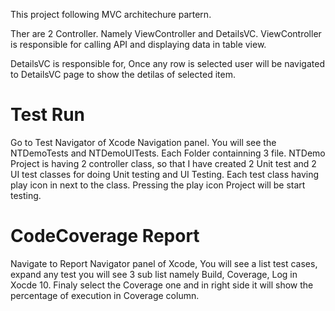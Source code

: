 This project following MVC architechure partern.

Ther are 2 Controller. Namely ViewController and DetailsVC. ViewController is responsible for calling API and displaying data in table view.

DetailsVC is responsible for, Once any row is selected user will be navigated to DetailsVC page to show the detilas of selected item.


Test Run
==========

Go to Test Navigator of Xcode Navigation panel. You will see the NTDemoTests and NTDemoUITests. Each Folder containning 3 file. NTDemo Project is having 2 controller class, so that I have created 2 Unit test and 2 UI test classes for doing Unit testing and UI Testing. Each test class having play icon in next to the class. Pressing the play icon Project will be start testing.

CodeCoverage Report
======================

Navigate to Report Navigator panel of Xcode, You will see a list test cases, expand any test you will see 3 sub list namely Build, Coverage, Log in Xocde 10. Finaly select the Coverage one and in right side it will show the percentage of execution in Coverage column. 



